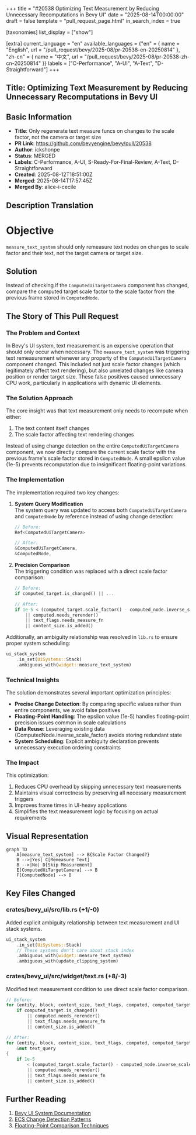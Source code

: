 +++
title = "#20538 Optimizing Text Measurement by Reducing Unnecessary Recomputations in Bevy UI"
date = "2025-08-14T00:00:00"
draft = false
template = "pull_request_page.html"
in_search_index = true

[taxonomies]
list_display = ["show"]

[extra]
current_language = "en"
available_languages = {"en" = { name = "English", url = "/pull_request/bevy/2025-08/pr-20538-en-20250814" }, "zh-cn" = { name = "中文", url = "/pull_request/bevy/2025-08/pr-20538-zh-cn-20250814" }}
labels = ["C-Performance", "A-UI", "A-Text", "D-Straightforward"]
+++

## Title: Optimizing Text Measurement by Reducing Unnecessary Recomputations in Bevy UI

## Basic Information
- **Title**: Only regenerate text measure funcs on changes to the scale factor, not the camera or target size
- **PR Link**: https://github.com/bevyengine/bevy/pull/20538
- **Author**: ickshonpe
- **Status**: MERGED
- **Labels**: C-Performance, A-UI, S-Ready-For-Final-Review, A-Text, D-Straightforward
- **Created**: 2025-08-12T18:51:00Z
- **Merged**: 2025-08-14T17:57:45Z
- **Merged By**: alice-i-cecile

## Description Translation
# Objective

`measure_text_system` should only remeasure text nodes on changes to scale factor and their text, not the target camera or target size.

## Solution

Instead of checking if the `ComputedUiTargetCamera` component has changed, compare the computed target scale factor to the scale factor from the previous frame stored in `ComputedNode`.

## The Story of This Pull Request

### The Problem and Context
In Bevy's UI system, text measurement is an expensive operation that should only occur when necessary. The `measure_text_system` was triggering text remeasurement whenever any property of the `ComputedUiTargetCamera` component changed. This included not just scale factor changes (which legitimately affect text rendering), but also unrelated changes like camera position or render target size. These false positives caused unnecessary CPU work, particularly in applications with dynamic UI elements.

### The Solution Approach
The core insight was that text measurement only needs to recompute when either:
1. The text content itself changes
2. The scale factor affecting text rendering changes

Instead of using change detection on the entire `ComputedUiTargetCamera` component, we now directly compare the current scale factor with the previous frame's scale factor stored in `ComputedNode`. A small epsilon value (1e-5) prevents recomputation due to insignificant floating-point variations.

### The Implementation
The implementation required two key changes:

1. **System Query Modification**  
   The system query was updated to access both `ComputedUiTargetCamera` and `ComputedNode` by reference instead of using change detection:
   ```rust
   // Before:
   Ref<ComputedUiTargetCamera>
   
   // After:
   &ComputedUiTargetCamera,
   &ComputedNode,
   ```

2. **Precision Comparison**  
   The triggering condition was replaced with a direct scale factor comparison:
   ```rust
   // Before:
   if computed_target.is_changed() || ...
   
   // After:
   if 1e-5 < (computed_target.scale_factor() - computed_node.inverse_scale_factor.recip()).abs()
       || computed.needs_rerender()
       || text_flags.needs_measure_fn
       || content_size.is_added()
   ```

Additionally, an ambiguity relationship was resolved in `lib.rs` to ensure proper system scheduling:
```rust
ui_stack_system
    .in_set(UiSystems::Stack)
    .ambiguous_with(widget::measure_text_system)
```

### Technical Insights
The solution demonstrates several important optimization principles:
- **Precise Change Detection**: By comparing specific values rather than entire components, we avoid false positives
- **Floating-Point Handling**: The epsilon value (1e-5) handles floating-point precision issues common in scale calculations
- **Data Reuse**: Leveraging existing data (ComputedNode.inverse_scale_factor) avoids storing redundant state
- **System Scheduling**: Explicit ambiguity declaration prevents unnecessary execution ordering constraints

### The Impact
This optimization:
1. Reduces CPU overhead by skipping unnecessary text measurements
2. Maintains visual correctness by preserving all necessary measurement triggers
3. Improves frame times in UI-heavy applications
4. Simplifies the text measurement logic by focusing on actual requirements

## Visual Representation

```mermaid
graph TD
    A[measure_text_system] --> B{Scale Factor Changed?}
    B -->|Yes| C[Remeasure Text]
    B -->|No| D[Skip Measurement]
    E[ComputedUiTargetCamera] --> B
    F[ComputedNode] --> B
```

## Key Files Changed

### crates/bevy_ui/src/lib.rs (+1/-0)
Added explicit ambiguity relationship between text measurement and UI stack systems.

```rust
ui_stack_system
    .in_set(UiSystems::Stack)
    // These systems don't care about stack index
    .ambiguous_with(widget::measure_text_system)
    .ambiguous_with(update_clipping_system)
```

### crates/bevy_ui/src/widget/text.rs (+8/-3)
Modified text measurement condition to use direct scale factor comparison.

```rust
// Before:
for (entity, block, content_size, text_flags, computed, computed_target) in &mut text_query {
    if computed_target.is_changed()
        || computed.needs_rerender()
        || text_flags.needs_measure_fn
        || content_size.is_added()

// After:
for (entity, block, content_size, text_flags, computed, computed_target, computed_node) in
    &mut text_query
{
    if 1e-5
        < (computed_target.scale_factor() - computed_node.inverse_scale_factor.recip()).abs()
        || computed.needs_rerender()
        || text_flags.needs_measure_fn
        || content_size.is_added()
```

## Further Reading
1. [Bevy UI System Documentation](https://docs.rs/bevy_ui/latest/bevy_ui/)
2. [ECS Change Detection Patterns](https://bevyengine.org/learn/book/development-practices/change-detection/)
3. [Floating-Point Comparison Techniques](https://randomascii.wordpress.com/2012/02/25/comparing-floating-point-numbers-2012-edition/)